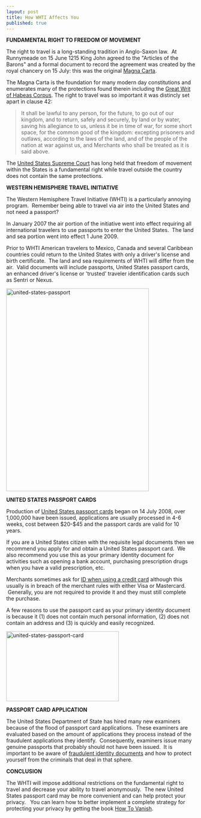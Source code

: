 ```yaml
---
layout: post
title: How WHTI Affects You
published: true
---
```

<p><strong>FUNDAMENTAL RIGHT TO FREEDOM OF MOVEMENT</strong></p>
<p>The right to travel is a long-standing tradition in Anglo-Saxon law.  At Runnymeade on 15 June 1215 King John agreed to the "Articles of the Barons" and a formal document to record the agreement was created by the royal chancery on 15 July: this was the original <a title="magna carta" href="http://en.wikipedia.org/wiki/Magna_carta" target="_blank">Magna Carta</a>.</p>
<p>The Magna Carta is the foundation for many modern day constitutions and enumerates many of the protections found therein including the <a title="great writ of habeas corpus" href="http://www.runtogold.com/2009/06/political-risk-is-evaporating-treasuries/" target="_blank">Great Writ of Habeas Corpus</a>. The right to travel was so important it was distincly set apart in clause 42:</p>
<blockquote><p>It shall be lawful to any person, for the future, to go out of our kingdom, and to return, safely and securely, by land or by water, saving his allegiance to us, unless it be in time of war, for some short space, for the common good of the kingdom: excepting prisoners and outlaws, according to the laws of the land, and of the people of the nation at war against us, and Merchants who shall be treated as it is said above.</p></blockquote>
<p>The <a title="freedom of movement" href="http://en.wikipedia.org/wiki/Freedom_of_movement#United_States" target="_blank">United States Supreme Court</a> has long held that freedom of movement within the States is a fundamental right while travel outside the country does not contain the same protections.</p>
<p><strong>WESTERN HEMISPHERE TRAVEL INITIATIVE</strong></p>
<p>The Western Hemisphere Travel Initiative (WHTI) is a particularly annoying program.  Remember being able to travel via air into the United States and not need a passport?</p>
<p>In January 2007 the air portion of the initiative went into effect requiring all international travelers to use passports to enter the United States.  The land and sea portion went into effect 1 June 2009.</p>
<p>Prior to WHTI American travelers to Mexico, Canada and several Caribbean countries could return to the United States with only a driver's license and birth certificate.  The land and sea requirements of WHTI will differ from the air.  Valid documents will include passports, United States passport cards, an enhanced driver's license or 'trusted' traveler identification cards such as Sentri or Nexus.</p>
<p><img class="aligncenter size-full wp-image-48" title="united-states-passport" src="{{ site.baseurl }}/images/united-states-passport.jpg" alt="united-states-passport" width="380" height="540" /></p>
<p><strong>UNITED STATES PASSPORT CARDS</strong></p>
<p>Production of <a title="United States passport card" href="http://travel.state.gov/passport/ppt_card/ppt_card_3926.html" target="_blank">United States passport cards</a> began on 14 July 2008, over 1,000,000 have been issued, applications are usually processed in 4-6 weeks, cost between $20-$45 and the passport cards are valid for 10 years.</p>
<p>If you are a United States citizen with the requisite legal documents then we recommend you apply for and obtain a United States passport card.  We also recommend you use this as your primary identity document for activities such as opening a bank account, purchasing prescription drugs when you have a valid prescription, etc.</p>
<p>Merchants sometimes ask for <a title="ask for identification when using a credit card" href="http://www.howtovanish.com/2009/06/identification-and-credit-cards/" target="_blank">ID when using a credit card</a> although this usually is in breach of the merchant rules with either Visa or Mastercard.  Generally, you are not required to provide it and they must still complete the purchase.</p>
<p>A few reasons to use the passport card as your primary identity document is because it (1) does not contain much personal information, (2) does not contain an address and (3) is quickly and easily recognized.</p>
<p><img class="aligncenter size-medium wp-image-47" title="united-states-passport-card" src="{{ site.baseurl }}/images/united-states-passport-card-300x186.jpg" alt="united-states-passport-card" width="300" height="186" /></p>
<p><strong>PASSPORT CARD APPLICATION</strong></p>
<p>The United States Department of State has hired many new examiners because of the flood of passport card applications.  These examiners are evaluated based on the amount of applications they process instead of the fraudulent applications they identify.  Consequently, examiners issue many genuine passports that probably should not have been issued.  It is important to be aware of <a title="fraudulent identity documents" href="http://www.howtovanish.com/2009/06/fraudulent-identification-documents" target="_blank">fraudulent identity documents</a> and how to protect yourself from the criminals that deal in that sphere.</p>
<p><strong>CONCLUSION</strong></p>
<p>The WHTI will impose additional restrictions on the fundamental right to travel and decrease your ability to travel anonymously.  The new United States passport card may be more convenient and can help protect your privacy.   You can learn how to better implement a complete strategy for protecting your privacy by getting the book <a href="http://www.howtovanish.com/HTVBook">How To Vanish</a>.</p>
